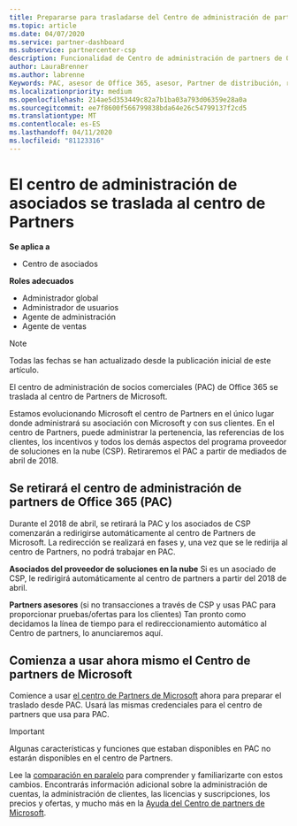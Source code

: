 ```yaml
---
title: Prepararse para trasladarse del Centro de administración de partners al Centro de partners | Centro de partners
ms.topic: article
ms.date: 04/07/2020
ms.service: partner-dashboard
ms.subservice: partnercenter-csp
description: Funcionalidad de Centro de administración de partners de Office 365 se traslada al Centro de partners.
author: LauraBrenner
ms.author: labrenne
Keywords: PAC, asesor de Office 365, asesor, Partner de distribución, retirada de PAC, retirada de PAC
ms.localizationpriority: medium
ms.openlocfilehash: 214ae5d353449c82a7b1ba03a793d06359e28a0a
ms.sourcegitcommit: ee7f8600f566799838bda64e26c54799137f2cd5
ms.translationtype: MT
ms.contentlocale: es-ES
ms.lasthandoff: 04/11/2020
ms.locfileid: "81123316"
---
```

# <a name="partner-admin-center-is-moving-to-the-partner-center"></a>El centro de administración de asociados se traslada al centro de Partners

**Se aplica a**

-  Centro de asociados

**Roles adecuados**
-    Administrador global
-    Administrador de usuarios
-    Agente de administración
-    Agente de ventas

> [!NOTE]  
>  Todas las fechas se han actualizado desde la publicación inicial de este artículo.

El centro de administración de socios comerciales (PAC) de Office 365 se traslada al centro de Partners de Microsoft.

Estamos evolucionando Microsoft el centro de Partners en el único lugar donde administrará su asociación con Microsoft y con sus clientes. En el centro de Partners, puede administrar la pertenencia, las referencias de los clientes, los incentivos y todos los demás aspectos del programa proveedor de soluciones en la nube (CSP). Retiraremos el PAC a partir de mediados de abril de 2018.

## <a name="the-office-365-partner-admin-center-pac-will-be-retired"></a>Se retirará el centro de administración de partners de Office 365 (PAC)

Durante el 2018 de abril, se retirará la PAC y los asociados de CSP comenzarán a redirigirse automáticamente al centro de Partners de Microsoft. La redirección se realizará en fases y, una vez que se le redirija al centro de Partners, no podrá trabajar en PAC. 

**Asociados del proveedor de soluciones en la nube** Si es un asociado de CSP, le redirigirá automáticamente al centro de partners a partir del 2018 de abril. 

**Partners asesores** (si no transacciones a través de CSP y usas PAC para proporcionar pruebas/ofertas para los clientes) Tan pronto como decidamos la línea de tiempo para el redireccionamiento automático al Centro de partners, lo anunciaremos aquí. 


## <a name="start-using-the-microsoft-partner-center-now"></a>Comienza a usar ahora mismo el Centro de partners de Microsoft

Comience a usar [el centro de Partners de Microsoft](https://partnercenter.microsoft.com/) ahora para preparar el traslado desde PAC.  Usará las mismas credenciales para el centro de partners que usa para PAC.

> [!IMPORTANT]  
> Algunas características y funciones que estaban disponibles en PAC no estarán disponibles en el centro de Partners.

 Lee la [comparación en paralelo](moving-from-pac-to-pc.md) para comprender y familiarizarte con estos cambios.  Encontrarás información adicional sobre la administración de cuentas, la administración de clientes, las licencias y suscripciones, los precios y ofertas, y mucho más en la [Ayuda del Centro de partners de Microsoft](https://docs.microsoft.com/partner-center/).